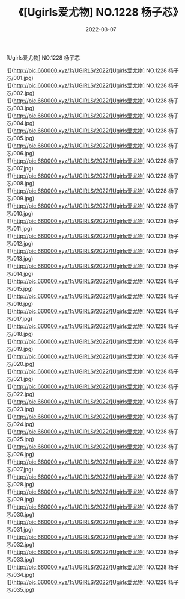 ﻿---
layout: post
title:  《[Ugirls爱尤物] NO.1228 杨子芯》
date:   2022-03-07
img: http://pic.660000.xyz/1:/UGIRLS/2022/[Ugirls爱尤物] NO.1228 杨子芯/000.jpg
categories: [美女, 清纯, 唯美]
---

[Ugirls爱尤物] NO.1228 杨子芯

 ![](http://pic.660000.xyz/1:/UGIRLS/2022/[Ugirls爱尤物] NO.1228 杨子芯/001.jpg) <br>![](http://pic.660000.xyz/1:/UGIRLS/2022/[Ugirls爱尤物] NO.1228 杨子芯/002.jpg) <br>![](http://pic.660000.xyz/1:/UGIRLS/2022/[Ugirls爱尤物] NO.1228 杨子芯/003.jpg) <br>![](http://pic.660000.xyz/1:/UGIRLS/2022/[Ugirls爱尤物] NO.1228 杨子芯/004.jpg) <br>![](http://pic.660000.xyz/1:/UGIRLS/2022/[Ugirls爱尤物] NO.1228 杨子芯/005.jpg) <br>![](http://pic.660000.xyz/1:/UGIRLS/2022/[Ugirls爱尤物] NO.1228 杨子芯/006.jpg) <br>![](http://pic.660000.xyz/1:/UGIRLS/2022/[Ugirls爱尤物] NO.1228 杨子芯/007.jpg) <br>![](http://pic.660000.xyz/1:/UGIRLS/2022/[Ugirls爱尤物] NO.1228 杨子芯/008.jpg) <br>![](http://pic.660000.xyz/1:/UGIRLS/2022/[Ugirls爱尤物] NO.1228 杨子芯/009.jpg) <br>![](http://pic.660000.xyz/1:/UGIRLS/2022/[Ugirls爱尤物] NO.1228 杨子芯/010.jpg) <br>![](http://pic.660000.xyz/1:/UGIRLS/2022/[Ugirls爱尤物] NO.1228 杨子芯/011.jpg) <br>![](http://pic.660000.xyz/1:/UGIRLS/2022/[Ugirls爱尤物] NO.1228 杨子芯/012.jpg) <br>![](http://pic.660000.xyz/1:/UGIRLS/2022/[Ugirls爱尤物] NO.1228 杨子芯/013.jpg) <br>![](http://pic.660000.xyz/1:/UGIRLS/2022/[Ugirls爱尤物] NO.1228 杨子芯/014.jpg) <br>![](http://pic.660000.xyz/1:/UGIRLS/2022/[Ugirls爱尤物] NO.1228 杨子芯/015.jpg) <br>![](http://pic.660000.xyz/1:/UGIRLS/2022/[Ugirls爱尤物] NO.1228 杨子芯/016.jpg) <br>![](http://pic.660000.xyz/1:/UGIRLS/2022/[Ugirls爱尤物] NO.1228 杨子芯/017.jpg) <br>![](http://pic.660000.xyz/1:/UGIRLS/2022/[Ugirls爱尤物] NO.1228 杨子芯/018.jpg) <br>![](http://pic.660000.xyz/1:/UGIRLS/2022/[Ugirls爱尤物] NO.1228 杨子芯/019.jpg) <br>![](http://pic.660000.xyz/1:/UGIRLS/2022/[Ugirls爱尤物] NO.1228 杨子芯/020.jpg) <br>![](http://pic.660000.xyz/1:/UGIRLS/2022/[Ugirls爱尤物] NO.1228 杨子芯/021.jpg) <br>![](http://pic.660000.xyz/1:/UGIRLS/2022/[Ugirls爱尤物] NO.1228 杨子芯/022.jpg) <br>![](http://pic.660000.xyz/1:/UGIRLS/2022/[Ugirls爱尤物] NO.1228 杨子芯/023.jpg) <br>![](http://pic.660000.xyz/1:/UGIRLS/2022/[Ugirls爱尤物] NO.1228 杨子芯/024.jpg) <br>![](http://pic.660000.xyz/1:/UGIRLS/2022/[Ugirls爱尤物] NO.1228 杨子芯/025.jpg) <br>![](http://pic.660000.xyz/1:/UGIRLS/2022/[Ugirls爱尤物] NO.1228 杨子芯/026.jpg) <br>![](http://pic.660000.xyz/1:/UGIRLS/2022/[Ugirls爱尤物] NO.1228 杨子芯/027.jpg) <br>![](http://pic.660000.xyz/1:/UGIRLS/2022/[Ugirls爱尤物] NO.1228 杨子芯/028.jpg) <br>![](http://pic.660000.xyz/1:/UGIRLS/2022/[Ugirls爱尤物] NO.1228 杨子芯/029.jpg) <br>![](http://pic.660000.xyz/1:/UGIRLS/2022/[Ugirls爱尤物] NO.1228 杨子芯/030.jpg) <br>![](http://pic.660000.xyz/1:/UGIRLS/2022/[Ugirls爱尤物] NO.1228 杨子芯/031.jpg) <br>![](http://pic.660000.xyz/1:/UGIRLS/2022/[Ugirls爱尤物] NO.1228 杨子芯/032.jpg) <br>![](http://pic.660000.xyz/1:/UGIRLS/2022/[Ugirls爱尤物] NO.1228 杨子芯/033.jpg) <br>![](http://pic.660000.xyz/1:/UGIRLS/2022/[Ugirls爱尤物] NO.1228 杨子芯/034.jpg) <br>![](http://pic.660000.xyz/1:/UGIRLS/2022/[Ugirls爱尤物] NO.1228 杨子芯/035.jpg) <br>